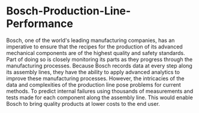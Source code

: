 # Bosch-Production-Line-Performance
Bosch, one of the world's leading manufacturing companies, has an imperative to ensure that the recipes for the production of its advanced mechanical components are of the highest quality and safety standards. Part of doing so is closely monitoring its parts as they progress through the manufacturing processes. Because Bosch records data at every step along its assembly lines, they have the ability to apply advanced analytics to improve these manufacturing processes. However, the intricacies of the data and complexities of the production line pose problems for current methods. To predict internal failures using thousands of measurements and tests made for each component along the assembly line. This would enable Bosch to bring quality products at lower costs to the end user.
